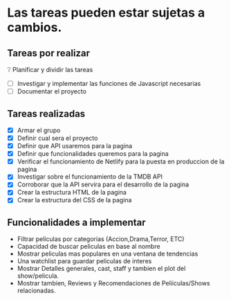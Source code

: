 # Las tareas pueden estar sujetas a cambios.

## Tareas por realizar
❔ Planificar y dividir las tareas 
- [ ] Investigar y implementar las funciones de Javascript necesarias 
- [ ] Documentar el proyecto

## Tareas realizadas
- [x] Armar el grupo
- [x] Definir cual sera el proyecto 
- [x] Definir que API usaremos para la pagina 
- [x] Definir que funcionalidades queremos para la pagina 
- [x] Verificar el funcionamiento de Netlify para la puesta en produccion de la pagina
- [x] Investigar sobre el funcionamiento de la TMDB API
- [x] Corroborar que la API servira para el desarrollo de la pagina 
- [x] Crear la estructura HTML de la pagina
- [x] Crear la estructura del CSS de la pagina

## Funcionalidades a implementar 

- Filtrar peliculas por categorias (Accion,Drama,Terror, ETC)
- Capacidad de buscar peliculas en base al nombre
- Mostrar peliculas mas populares en una ventana de tendencias
- Una watchlist para guardar peliculas de interes 
- Mostrar Detalles generales, cast, staff y tambien el plot del show/pelicula.
- Mostrar tambien, Reviews y Recomendaciones de Peliiculas/Shows relacionadas.
